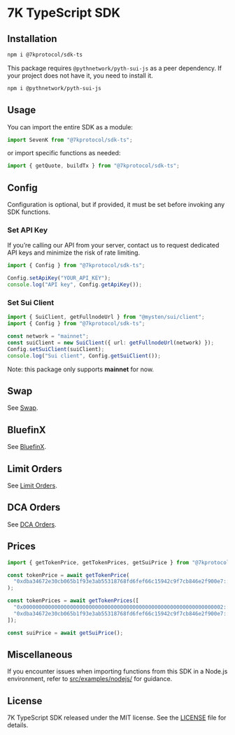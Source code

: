 # 7K TypeScript SDK

## Installation

```bash
npm i @7kprotocol/sdk-ts
```

This package requires `@pythnetwork/pyth-sui-js` as a peer dependency. If your
project does not have it, you need to install it.

```bash
npm i @pythnetwork/pyth-sui-js
```

## Usage

You can import the entire SDK as a module:

```typescript
import SevenK from "@7kprotocol/sdk-ts";
```

or import specific functions as needed:

```typescript
import { getQuote, buildTx } from "@7kprotocol/sdk-ts";
```

## Config

Configuration is optional, but if provided, it must be set before invoking any
SDK functions.

### Set API Key

If you’re calling our API from your server, contact us to request dedicated API
keys and minimize the risk of rate limiting.

```typescript
import { Config } from "@7kprotocol/sdk-ts";

Config.setApiKey("YOUR_API_KEY");
console.log("API key", Config.getApiKey());
```

### Set Sui Client

```typescript
import { SuiClient, getFullnodeUrl } from "@mysten/sui/client";
import { Config } from "@7kprotocol/sdk-ts";

const network = "mainnet";
const suiClient = new SuiClient({ url: getFullnodeUrl(network) });
Config.setSuiClient(suiClient);
console.log("Sui client", Config.getSuiClient());
```

Note: this package only supports **mainnet** for now.

## Swap

See [Swap](docs/SWAP.md).

## BluefinX

See [BluefinX](docs/BLUEFINX.md).

## Limit Orders

See [Limit Orders](docs/LIMIT.md).

## DCA Orders

See [DCA Orders](docs/DCA.md).

## Prices

```typescript
import { getTokenPrice, getTokenPrices, getSuiPrice } from "@7kprotocol/sdk-ts";

const tokenPrice = await getTokenPrice(
  "0xdba34672e30cb065b1f93e3ab55318768fd6fef66c15942c9f7cb846e2f900e7::usdc::USDC",
);

const tokenPrices = await getTokenPrices([
  "0x0000000000000000000000000000000000000000000000000000000000000002::sui::SUI",
  "0xdba34672e30cb065b1f93e3ab55318768fd6fef66c15942c9f7cb846e2f900e7::usdc::USDC",
]);

const suiPrice = await getSuiPrice();
```

## Miscellaneous

If you encounter issues when importing functions from this SDK in a Node.js
environment, refer to [src/examples/nodejs/](./src/examples/nodejs/) for
guidance.

## License

7K TypeScript SDK released under the MIT license. See the [LICENSE](./LICENSE)
file for details.
